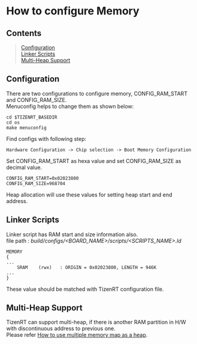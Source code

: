 # How to configure Memory

## Contents
> [Configuration](#configuration)  
> [Linker Scripts](#linker-scripts)  
> [Multi-Heap Support](#multi-heap-support)

## Configuration
There are two configurations to configure memory, CONFIG_RAM_START and CONFIG_RAM_SIZE.  
Menuconfig helps to change them as shown below:
```
cd $TIZENRT_BASEDIR
cd os
make menuconfig
```
Find configs with following step:
```
Hardware Configuration -> Chip selection -> Boot Memory Configuration
```
Set CONFIG_RAM_START as hexa value and set CONFIG_RAM_SIZE as decimal value.
```
CONFIG_RAM_START=0x02023800
CONFIG_RAM_SIZE=968704
```
Heap allocation will use these values for setting heap start and end address.

## Linker Scripts
Linker script has RAM start and size information also.  
file path : *build/configs/<BOARD_NAME>/scripts/<SCRIPTS_NAME>.ld*  

```
MEMORY
{
...
	SRAM	(rwx)	: ORIGIN = 0x02023800, LENGTH = 946K
...
}
```
These value should be matched with TizenRT configuration file.

## Multi-Heap Support
TizenRT can support multi-heap, if there is another RAM partition in H/W with discontinuous address to previous one.  
Please refer [How to use multiple memory map as a heap](HowToUseMultiHeap.md).


